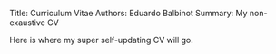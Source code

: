 Title: Curriculum Vitae
Authors: Eduardo Balbinot
Summary: My non-exaustive CV

Here is where my super self-updating CV will go.
